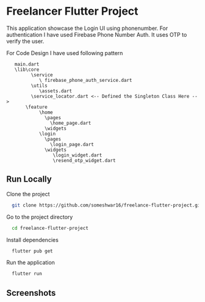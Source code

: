 
# Freelancer Flutter Project 

This application showcase the Login UI using phonenumber. For authentication I have used Firebase Phone Number Auth. It uses OTP to verify the user.

For Code Design I have used following pattern 

       main.dart
       \lib\core
             \service
                \ firebase_phone_auth_service.dart
             \utils
                \assets.dart
             \service_locator.dart <-- Defined the Singleton Class Here --> 
           \feature
                \home
                  \pages
                    \home_page.dart
                  \widgets
                \login
                  \pages
                    \login_page.dart
                  \widgets
                     \login_widget.dart
                     \resend_otp_widget.dart
                
       



## Run Locally

Clone the project

```bash
  git clone https://github.com/someshwar16/freelance-flutter-project.git
```

Go to the project directory

```bash
  cd freelance-flutter-project
```

Install dependencies

```bash
  flutter pub get 
```

Run the application

```bash
  flutter run
```


## Screenshots


